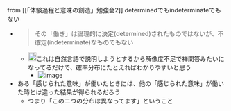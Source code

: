 
from [[「体験過程と意味の創造」勉強会2]]
determinedでもindeterminateでもない
- > その「働き」は論理的に決定(determined)されたものではないが、不確定(indeterminate)なものでもない
    - <img src='https://scrapbox.io/api/pages/nishio/nishio/icon' alt='/nishio/nishio.icon' height="19.5"/>これは自然言語で説明しようとするから解像度不足で禅問答みたいになってるだけで、確率分布にたとえればわかりやすいと思う
        - ![image](https://gyazo.com/3d1f037f823eab157dda1c28be8ce509/thumb/1000)
- ある「感じられた意味」が働いたときには、他の「感じられた意味」が働いた時とは違った結果が得られるだろう
    - つまり「この二つの分布は異なってます」ということ

